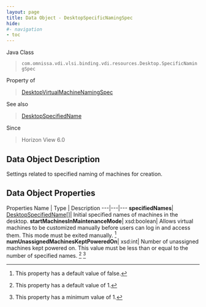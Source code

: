```yaml
---
layout: page
title: Data Object - DesktopSpecificNamingSpec
hide:
#- navigation
- toc
---
```






Java Class
> `com.omnissa.vdi.vlsi.binding.vdi.resources.Desktop.SpecificNamingSpec`

Property of
> [DesktopVirtualMachineNamingSpec](vdi.resources.Desktop.VirtualMachineNamingSpec.md#field_detail)

See also
> [DesktopSpecifiedName](vdi.resources.Desktop.SpecifiedName.md)

Since
> Horizon View 6.0


## Data Object Description

Settings related to specified naming of machines for creation.

## Data Object Properties
Properties
Name |  Type |  Description
---|---|---
**specifiedNames**| [DesktopSpecifiedName[]](vdi.resources.Desktop.SpecifiedName.md)|  Initial specified names of machines in the desktop.
**startMachinesInMaintenanceMode**|  xsd:boolean|  Allows virtual machines to be customized manually before users can log in and access them. This mode must be exited manually. [^5]
**numUnassignedMachinesKeptPoweredOn**|  xsd:int|  Number of unassigned machines kept powered on. This value must be less than or equal to the number of specified names. [^10] [^8]
 


 


[^5]: This property has a default value of false.
[^8]: This property has a minimum value of 1.
[^10]: This property has a default value of 1.